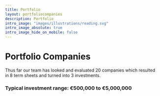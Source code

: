 ```yaml
---
title: Portfolio
layout: portfoliocompanies
description: Portfolio
intro_image: "images/illustrations/reading.svg"
intro_image_absolute: true
intro_image_hide_on_mobile: false
---
```


# Portfolio Companies

Thus far our team has looked and evaluated 20 companies which resulted in 8 term sheets and turned into 3 investments.


### Typical investment range: €500,000 to €5,000,000
